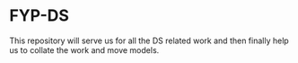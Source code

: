 # FYP-DS
This repository will serve us for all the DS related work and then finally help us to collate the work and move models.
